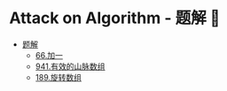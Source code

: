 # Attack on Algorithm - 题解 🐝

* [题解](05-题解/README.md)
  * [66.加一](05-题解/001-66.加一.md)
  * [941.有效的山脉数组](05-题解/002-941.有效的山脉数组.md)
  * [189.旋转数组](05-题解/003-189.旋转数组.md)